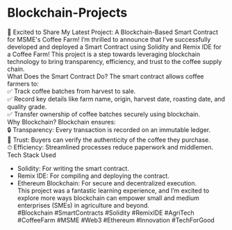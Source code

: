 # Blockchain-Projects
🚀 Excited to Share My Latest Project: A Blockchain-Based Smart Contract for MSME's Coffee Farm! 
I’m thrilled to announce that I’ve successfully developed and deployed a Smart Contract using Solidity and Remix IDE for a Coffee Farm! This project is a step towards leveraging blockchain technology to bring transparency, efficiency, and trust to the coffee supply chain.  
                                                     What Does the Smart Contract Do?
The smart contract allows coffee farmers to:  
✅ Track coffee batches from harvest to sale.  
✅ Record key details like farm name, origin, harvest date, roasting date, and quality grade.  
✅ Transfer ownership of coffee batches securely using blockchain.  
                                                                   Why Blockchain?
Blockchain ensures:  
🔒 Transparency: Every transaction is recorded on an immutable ledger.  
🤝 Trust: Buyers can verify the authenticity of the coffee they purchase.  
⏱   Efficiency: Streamlined processes reduce paperwork and middlemen.  
                                                                    Tech Stack Used  
- Solidity: For writing the smart contract.  
- Remix IDE: For compiling and deploying the contract.  
- Ethereum Blockchain: For secure and decentralized execution.  
This project was a fantastic learning experience, and I’m excited to explore more ways blockchain can empower small and medium enterprises (SMEs) in agriculture and beyond.  
#Blockchain #SmartContracts #Solidity #RemixIDE #AgriTech #CoffeeFarm #MSME #Web3 #Ethereum #Innovation #TechForGood

